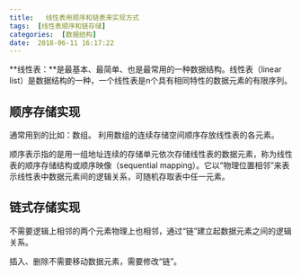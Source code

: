 ```yaml
---
title:   线性表用顺序和链表来实现方式
tags:  [线性表顺序和链存储]
categories:  [数据结构]
date:  2018-06-11 16:17:22
---
```


**线性表：**是最基本、最简单、也是最常用的一种数据结构。线性表（linear list）是数据结构的一种，一个线性表是n个具有相同特性的数据元素的有限序列。

## 顺序存储实现
通常用到的比如：数组。   利用数组的连续存储空间顺序存放线性表的各元素。

顺序表示指的是用一组地址连续的存储单元依次存储线性表的数据元素，称为线性表的顺序存储结构或顺序映像（sequential mapping）。它以“物理位置相邻”来表示线性表中数据元素间的逻辑关系，可随机存取表中任一元素。

## 链式存储实现

不需要逻辑上相邻的两个元素物理上也相邻，通过“链”建立起数据元素之间的逻辑关系。

插入、删除不需要移动数据元素，需要修改“链”。

